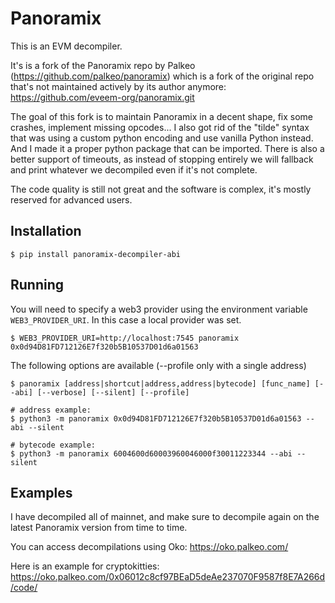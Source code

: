 Panoramix
=========

This is an EVM decompiler.

It's is a fork of the Panoramix repo by Palkeo (https://github.com/palkeo/panoramix) which is a fork of the original repo that's not maintained actively by its author anymore: https://github.com/eveem-org/panoramix.git

The goal of this fork is to maintain Panoramix in a decent shape, fix some crashes, implement missing opcodes...
I also got rid of the "tilde" syntax that was using a custom python encoding and use vanilla Python instead. And I made it a proper python package that can be imported.
There is also a better support of timeouts, as instead of stopping entirely we will fallback and print whatever we decompiled even if it's not complete.

The code quality is still not great and the software is complex, it's mostly reserved for advanced users.

## Installation

```console
$ pip install panoramix-decompiler-abi
```

## Running

You will need to specify a web3 provider using the environment variable `WEB3_PROVIDER_URI`. In this case a local provider was set.

```unix
$ WEB3_PROVIDER_URI=http://localhost:7545 panoramix 0x0d94D81FD712126E7f320b5B10537D01d6a01563
```

The following options are available (--profile only with a single address)

```console
$ panoramix [address|shortcut|address,address|bytecode] [func_name] [--abi] [--verbose] [--silent] [--profile]

# address example:
$ python3 -m panoramix 0x0d94D81FD712126E7f320b5B10537D01d6a01563 --abi --silent

# bytecode example:
$ python3 -m panoramix 6004600d60003960046000f30011223344 --abi --silent
```

## Examples

I have decompiled all of mainnet, and make sure to decompile again on the latest Panoramix version from time to time.

You can access decompilations using Oko: https://oko.palkeo.com/

Here is an example for cryptokitties: https://oko.palkeo.com/0x06012c8cf97BEaD5deAe237070F9587f8E7A266d/code/
